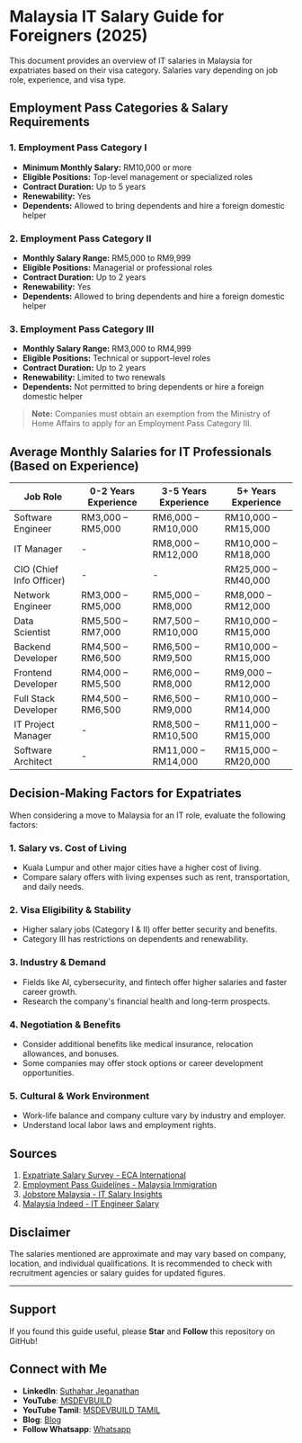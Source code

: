 # Malaysia IT Salary Guide for Foreigners (2025)

This document provides an overview of IT salaries in Malaysia for expatriates based on their visa category. Salaries vary depending on job role, experience, and visa type.

## Employment Pass Categories & Salary Requirements

### 1. Employment Pass Category I
- **Minimum Monthly Salary:** RM10,000 or more
- **Eligible Positions:** Top-level management or specialized roles
- **Contract Duration:** Up to 5 years
- **Renewability:** Yes
- **Dependents:** Allowed to bring dependents and hire a foreign domestic helper

### 2. Employment Pass Category II
- **Monthly Salary Range:** RM5,000 to RM9,999
- **Eligible Positions:** Managerial or professional roles
- **Contract Duration:** Up to 2 years
- **Renewability:** Yes
- **Dependents:** Allowed to bring dependents and hire a foreign domestic helper

### 3. Employment Pass Category III
- **Monthly Salary Range:** RM3,000 to RM4,999
- **Eligible Positions:** Technical or support-level roles
- **Contract Duration:** Up to 2 years
- **Renewability:** Limited to two renewals
- **Dependents:** Not permitted to bring dependents or hire a foreign domestic helper

> **Note:** Companies must obtain an exemption from the Ministry of Home Affairs to apply for an Employment Pass Category III.

## Average Monthly Salaries for IT Professionals (Based on Experience)

| Job Role                | 0-2 Years Experience | 3-5 Years Experience | 5+ Years Experience |
|-------------------------|---------------------|---------------------|---------------------|
| Software Engineer      | RM3,000 – RM5,000   | RM6,000 – RM10,000  | RM10,000 – RM15,000 |
| IT Manager            | -                   | RM8,000 – RM12,000  | RM10,000 – RM18,000 |
| CIO (Chief Info Officer) | -                   | -                   | RM25,000 – RM40,000 |
| Network Engineer      | RM3,000 – RM5,000   | RM5,000 – RM8,000   | RM8,000 – RM12,000  |
| Data Scientist        | RM5,500 – RM7,000   | RM7,500 – RM10,000  | RM10,000 – RM15,000 |
| Backend Developer     | RM4,500 – RM6,500   | RM6,500 – RM9,500   | RM10,000 – RM15,000 |
| Frontend Developer    | RM4,000 – RM5,500   | RM6,000 – RM8,000   | RM9,000 – RM12,000  |
| Full Stack Developer  | RM4,500 – RM6,500   | RM6,500 – RM9,000   | RM10,000 – RM14,000 |
| IT Project Manager    | -                   | RM8,500 – RM10,500  | RM11,000 – RM15,000 |
| Software Architect    | -                   | RM11,000 – RM14,000 | RM15,000 – RM20,000 |

## Decision-Making Factors for Expatriates

When considering a move to Malaysia for an IT role, evaluate the following factors:

### 1. **Salary vs. Cost of Living**
- Kuala Lumpur and other major cities have a higher cost of living.
- Compare salary offers with living expenses such as rent, transportation, and daily needs.

### 2. **Visa Eligibility & Stability**
- Higher salary jobs (Category I & II) offer better security and benefits.
- Category III has restrictions on dependents and renewability.

### 3. **Industry & Demand**
- Fields like AI, cybersecurity, and fintech offer higher salaries and faster career growth.
- Research the company's financial health and long-term prospects.

### 4. **Negotiation & Benefits**
- Consider additional benefits like medical insurance, relocation allowances, and bonuses.
- Some companies may offer stock options or career development opportunities.

### 5. **Cultural & Work Environment**
- Work-life balance and company culture vary by industry and employer.
- Understand local labor laws and employment rights.

## Sources
1. [Expatriate Salary Survey - ECA International](https://www.allied.com/my/news-and-articles/salary-expectations-for-expats-in-malaysia?utm_source=chatgpt.com)
2. [Employment Pass Guidelines - Malaysia Immigration](https://esd.imi.gov.my/portal/pdf/esdguidebook.pdf?utm_source=chatgpt.com)
3. [Jobstore Malaysia - IT Salary Insights](https://blog.jobstore.com/2023/07/28/10-best-paying-tech-jobs-in-2023/)
4. [Malaysia Indeed - IT Engineer Salary](https://malaysia.indeed.com/career/senior-it-engineer/salaries?utm_source=chatgpt.com)

## Disclaimer
The salaries mentioned are approximate and may vary based on company, location, and individual qualifications. It is recommended to check with recruitment agencies or salary guides for updated figures.

---

## Support
If you found this guide useful, please **Star** and **Follow** this repository on GitHub!

## Connect with Me
- **LinkedIn**: [Suthahar Jeganathan](https://www.linkedin.com/in/jssuthahar/)
- **YouTube**: [MSDEVBUILD](https://www.youtube.com/@MSDEVBUILD)
- **YouTube Tamil**: [MSDEVBUILD TAMIL](https://www.youtube.com/@MSDEVBUILDTamil)
- **Blog**: [Blog](https://www.msdevbuild.com/)
- **Follow Whatsapp**: [Whatsapp](https://www.whatsapp.com/channel/0029Va5j2rHEFeXcTlUhQB0J)
